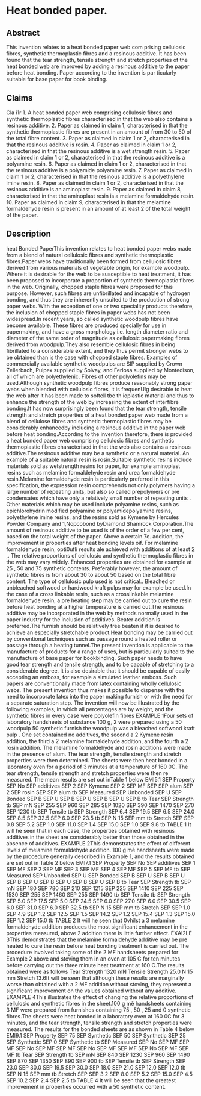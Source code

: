# Heat bonded paper.

## Abstract
This invention relates to a heat bonded paper web com prising cellulosic fibres, synthetic thermoplastic fibres and a resinous additive. It has been found that the tear strength, tensile strength and stretch properties of the heat bonded web are improved by adding a resinous additive to the paper before heat bonding. Paper according to the invention is par ticularly suitable for base paper for book binding.

## Claims
Cla i1r 1. A heat bonded paper web comprising cellulosic fibres and synthetic thermoplastic fibres characterised in that the web also contains a resinous additive. 2. Paper as claimed in claim 1, characterised in that the synthetic thermoplastic fibres are present in an amount of from 30 to 50 of the total fibre content. 3. Paper as claimed in claim 1 or 2, characterised in that the resinous additive is rosin. 4. Paper as claimed in claim 1 or 2, characterised in that the resinous additive is a wet strength resin. 5. Paper as claimed in claim 1 or 2, characterised in that the resinous additive is a polyamine resin. 6. Paper as claimed in claim 1 or 2, characterised in that the resinous additive is a polyamide polyamine resin. 7. Paper as claimed in claim 1 or 2, characterised in that the resinous additive is a polyethylene imine resin. 8. Paper as claimed in claim 1 or 2, characterised in that the resinous additive is an aminoplast resin. 9. Paper as claimed in claim 8, characterised in that the aminoplast resin is a melamine formaldehyde resin. 10. Paper as claimed in claim 9, characterised in that the melamine formaldehyde resin is present in an amount of at least 2 of the total weight of the paper.

## Description
heat Bonded PaperThis invention relates to heat bonded paper webs made from a blend of natural cellulosic fibres and synthetic thermoplastic fibres.Paper webs have traditionally been formed from cellulosic fibres derived from various materials of vegetable origin, for example woodpulp. Where it is desirable for the web to be susceptible to heat treatment, it has been proposed to incorporate a proportion of synthetic thermoplastic fibres in the web. Originally, chopped staple fibres were proposed for this purpose. However, such fibres are unfibrillated and incapable of hydrogen bonding, and thus they are inherently unsuited to the production of strong paper webs. With the exception of one or two speciality products therefore, the inclusion of chopped staple fibres in paper webs has not been widespread.In recent years, so called synthetic woodpulp fibres have become available. These fibres are produced specially for use in papermaking, and have a gross morphology i.e. length diameter ratio and diameter of the same order of magnitude as cellulosic papermaking fibres derived from woodpulp.They also resemble cellulosic fibres in being fibrillated to a considerable extent, and they thus permit stronger webs to be obtained than is the case with chopped staple fibres. Examples of commercially available synthetic woodpulps are SIP supplied by Crown Zellerbach, Pulpex supplied by Solvay, and Ferlosa supplied by Montedison, all of which are polyethylenic. Fibres of other polyolefins may be used.Although synthetic woodpulp fibres produce reasonably strong paper webs when blended with cellulosic fibres, it is frequenUlg desirable to heat the web after it has becn made to softell tbe th ioplastic material and thus to enhance the strength of the web by increasing the extent of interfibre bonding.It has now surprisingly been found that the tear strength, tensile strength and stretch properties of a heat bonded paper web made from a blend of cellulose fibres and synthetic thermoplastic fibres may be considerably enhancedby including a resinous additive in the paper web before heat bonding.According to the invention therefore, there is provided a heat bonded paper web comprising cellulosic fibres and synthetic thermoplastic fibres characterised in that the web also contains a resinous additive.The resinous additive may be a synthetic or a natural material. An example of a suitable natural resin is rosin.Suitable synthetic resins include materials sold as wetstrength resins for paper, for example aminoplast resins such as melamine formaldehyde resin and urea formaldehyde resin.Melamine formaldehyde resin is particularly preferred in this specification, the expression resin comprehends not only polymers having a large number of repeating units, but also so called prepolymers or pre condensates which have only a relatively small number of repeating units . Other materials which may be used include polyamine resins, such as epichlorohydrin modified polyamine or polyamidepolyamine resins, polyethylene imine resins, and the resins sold as Kymene by Hercules Powder Company and 1,Nopcobond byDiamond Shamrock Corporation.The amount of resinous additive to be used is of the order of a few per cent, based on the total weight of the paper. Above a certain 7c. addition, the improvement in properties after heat bonding levels oif. For melamine formaldehyde resin, opti0ufli results ale achieved with additions of at least 2 ,. The relative proportions of cellulosic and synthetic thermoplastic fibres in the web may vary widely. Enhanced properties are obtained for example at 25 , 50 and 75 synthetic contents. Preferably however, the amount of synthetic fibres is from about 30 to about 50 based on the total fibre content. The type of cellulosic pulp used is not critical.. Bleached or unbleached softwood or hardwood kraft pulps may for example be used.In the case of a cross linkable resin, such as a crosslinkable melamine formaldehyde resin, a pre heating step may be carried out to cure the resin before heat bonding at a higher temperature is carried out.The resinous additive may be incorporated in the web by methods normally used in the paper industry for the inclusion of additives. Beater addition is preferred.The furnish should be relatively free beaten if it is desired to achieve an especially stretchable product.Heat bonding may be carried out by conventional techniques such as passage round a heated roller or passage through a heating tunnel.The present invention is applicable to the manufacture of products for a range of uses, but is particularly suited to the manufacture of base paper for bookbinding. Such paper needs to have good tear strength and tensile strength, and to be capable of stretching to a considerable degree. It is also desirable that it should be capable of easily accepting an emboss, for example a simulated leather emboss. Such papers are conventionally made from latex containing wholly cellulosic webs. The present invention thus makes it possible to dispense with the need to incorporate latex into the paper making furnish or with the need for a separate saturation step. The invention will now be illustrated by the following examples, in which all percentages are by weight, and the synthetic fibres in every case were polyolefin fibres EXAMPLE 1Four sets of laboratory handsheets of substance 100 g, 2 were prepared using a 50 woodpulp 50 synthetic furnish the woodpulp was a bleached softwood kraft pulp . One set contained no additives, the second a 2 Kymene resin addition, the third a 2 melamine formaldehyde addition, and the fourth a 2 rosin addition. The melamine formaldehyde and rosin additions were made in the presence of alum. The tear strength, tensile strength and stretch properties were then determined. The sheets were then heat bonded in a laboratory oven for a period of 3 minutes at a temperature of 160 0C. The tear strength, tensile strength and stretch properties were then re measured. The mean results are set out inTable 1 below EMI5.1 SEP Property SEP No SEP additives SEP 2 SEP Kymene SEP 2 SEP MF SEP SEP alum SEP 2 SEP rosin SEP SEP alum tb SEP Measured SEP Unbonded SEP U SEP Bonded SEP B SEP U SEP B SEP U SEP B SEP U SEP B tb Tear SEP Strength tb SEP mN SEP 255 SEP 960 SEP 285 SEP 1020 SEP 390 SEP 1470 SEP 270 SEP 1230 tb SEP Tensile tb SEP Strength SEP 6.4 SEP 19.5 SEP 6.5 SEP 24.0 SEP 8.5 SEP 32.5 SEP 6.0 SEP 23.5 tb SEP N 15 SEP mm tb Stretch SEP SEP 0.8 SEP 5.2 SEP 1.0 SEP 11.0 SEP 1.4 SEP 15.0 SEP 1.0 SEP 9.8 tb TABLE 1 It will he seen that in each case, the properties obtained with resinous additives in the sheet are considerably better than those obtained in the absence of additives. EXAMPLE 2This demonstrates the effect of different levels of melamine formaldehyde addition. 100 g mê handsheets were made by the procedure generally described in Example 1, and the results obtained are set out in Table 2 below EMI7.1 SEP Property SEP No SEP additives SEP 1 SEP MF SEP 2 SEP MF SEP 3 SEP MF SEP 4 SEP MF SEP 5 SEP MF tb SEP Measured SEP Unbonded SEP U SEP Bonded SEP B SEP U SEP B SEP U SEP B SEP U SEP B SEP U SEP B SEP U SEP B tb Tear SEP Strength tb SEP mN SEP 180 SEP 780 SEP 210 SEP 1215 SEP 225 SEP 1410 SEP 225 SEP 1530 SEP 255 SEP 1460 SEP 255 SEP 1490 tb SEP Tensile tb SEP Strength SEP 5.0 SEP 17.5 SEP 5.0 SEP 24.5 SEP 6.0 SEP 27.0 SEP 6.0 SEP 30.5 SEP 6.0 SEP 31.0 SEP 6.0 SEP 32.5 tb SEP N 15 SEP mm tb Stretch SEP SEP 1.0 SEP 4.9 SEP 1.2 SEP 12.5 SEP 1.5 SEP 14.2 SEP 1.2 SEP 15.4 SEP 1.3 SEP 15.0 SEP 1.2 SEP 15.0 tb TABLE 2 It will he seen that 0vhilst a 3 melamine formaldehyde addition produces the most significant enhancement in the properties measured, above 2 addition there is little further effect. EXAl2LE 3This demonstrates that the melamine formaldehyde additive may be pre heated to cure the resin before heat bonding treatment is carried out. The procedure involved taking some of the 2 MF handsheets prepared for Example 2 above and stoving them in an oven at 105 C for ten minutes before carrying out the three minute heat treatment at 160 C.The results obtained were as follows Tear Strength 1320 mN Tensile Strength 25.0 N 15 mm Stretch 13.6It will be seen that although these results are marginally worse than obtained with a 2 MF addition without stoving, they represent a significant improvement on the values obtained without any additive. EXAMPLE 4This illustrates the effect of changing the relative proportions of cellulosic and synthetic fibres in the sheet.100 g mê handsheets containing 3 MF were prepared from furnishes containing 75 , 50 , 25 and 0 synthetic fibres.The sheets were heat bonded in a laboratory oven at 160 0C for 3 minutes, and the tear strength, tensile strength and stretch properties were measured. The results for the bonded sheets are as shown in Table 4 below EMI9.1 SEP Property SEP 75 SEP Synthetic SEP 50 SEP Synthetic SEP 25 SEP Synthetic SEP 0 SEP Synthetic tb SEP Measured SEP No SEP MF SEP MF SEP No SEP MF SEP MF SEP No SEP MF SEP MF SEP No SEP MF SEP MF tb Tear SEP Strength tb SEP mN SEP 840 SEP 1230 SEP 960 SEP 1490 SEP 870 SEP 1350 SEP 890 SEP 900 tb SEP Tensile tb SEP Strength SEP 23.0 SEP 30.0 SEP 19.5 SEP 30.0 SEP 18.0 SEP 21.0 SEP 12.0 SEP 12.0 tb SEP N 15 SEP mm tb Stretch SEP SEP 3.2 SEP 8.0 SEP 5.2 SEP 15.0 SEP 4.5 SEP 10.2 SEP 2.4 SEP 2.5 tb TABLE 4 It will be seen that the greatest improvement in properties occurred with a 50 synthetic content.